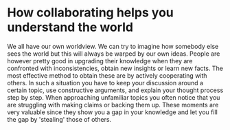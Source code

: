 # How collaborating helps you understand the world

We all have our own worldview. We can try to imagine how somebody else sees the world but this will always be warped by our own ideas. People are however pretty good in upgrading their knowledge when they are confronted with inconsistencies, obtain new insights or learn new facts. The most effective method to obtain these are by actively cooperating with others. In such a situation you have to keep your discussion around a certain topic, use constructive arguments, and explain your thought process step by step. When approaching unfamiliar topics you often notice that you are struggling with making claims or backing them up. These moments are very valuable since they show you a gap in your knowledge and let you fill the gap by 'stealing' those of others.
